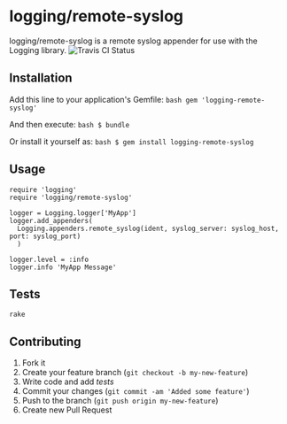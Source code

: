 # logging/remote-syslog

logging/remote-syslog is a remote syslog appender for use with the Logging library. ![Travis CI Status](https://secure.travis-ci.org/BIAINC/logging-remote-syslog.png)

## Installation

Add this line to your application's Gemfile:
    ```bash
    gem 'logging-remote-syslog'
    ```

And then execute:
    ```bash
    $ bundle
    ```

Or install it yourself as:
    ```bash
    $ gem install logging-remote-syslog
    ```

## Usage

```
require 'logging'
require 'logging/remote-syslog'

logger = Logging.logger['MyApp']
logger.add_appenders(
  Logging.appenders.remote_syslog(ident, syslog_server: syslog_host, port: syslog_port)
  )

logger.level = :info
logger.info 'MyApp Message'

```

## Tests

```
rake
```

## Contributing

1. Fork it
2. Create your feature branch (`git checkout -b my-new-feature`)
3. Write code and add _tests_
4. Commit your changes (`git commit -am 'Added some feature'`)
5. Push to the branch (`git push origin my-new-feature`)
6. Create new Pull Request
